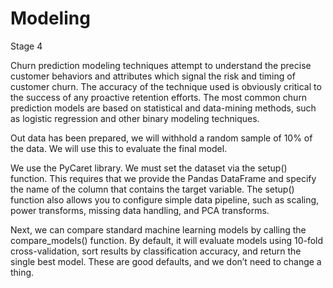 # Modeling

Stage 4

Churn prediction modeling techniques attempt to understand the precise customer
behaviors and attributes which signal the risk and timing of customer churn.
The accuracy of the technique used is obviously critical to the success of
any proactive retention efforts.  The most common churn prediction models
are based on statistical and data-mining methods, such as logistic
regression and other binary modeling techniques.

Out data has been prepared, we will withhold a random sample of 10% of the data.
We will use this to evaluate the final model.

We use the PyCaret library.  We must set the dataset via the setup() function.
This requires that we provide the Pandas DataFrame and specify the name of
the column that contains the target variable. The setup() function also allows
you to configure simple data pipeline, such as scaling, power transforms,
missing data handling, and PCA transforms.

Next, we can compare standard machine learning models by calling the
compare_models() function. By default, it will evaluate models using 10-fold
cross-validation, sort results by classification accuracy, and return the
single best model. These are good defaults, and we don’t need to change a thing.

